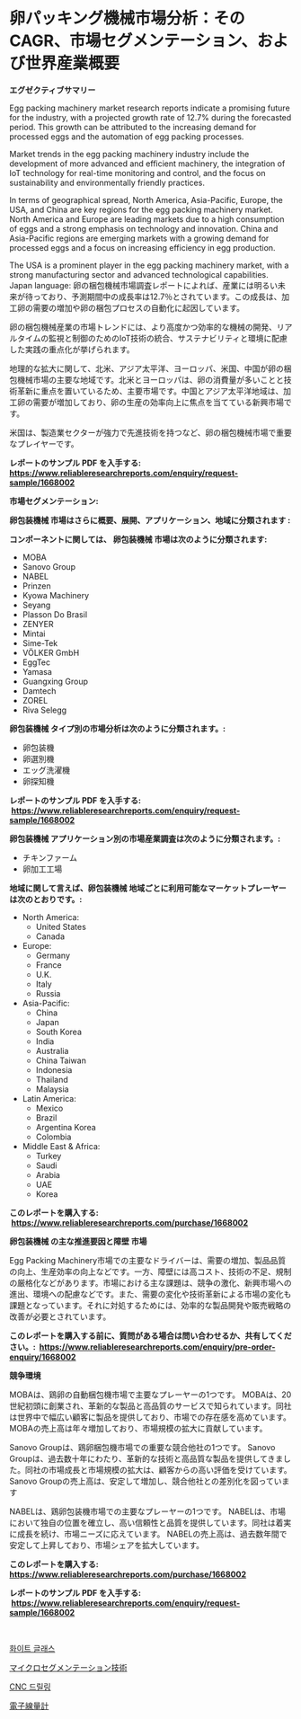 <p><h1>卵パッキング機械市場分析：そのCAGR、市場セグメンテーション、および世界産業概要</h1></p><p><strong>エグゼクティブサマリー</strong></p>
<p><p>Egg packing machinery market research reports indicate a promising future for the industry, with a projected growth rate of 12.7% during the forecasted period. This growth can be attributed to the increasing demand for processed eggs and the automation of egg packing processes.</p><p>Market trends in the egg packing machinery industry include the development of more advanced and efficient machinery, the integration of IoT technology for real-time monitoring and control, and the focus on sustainability and environmentally friendly practices.</p><p>In terms of geographical spread, North America, Asia-Pacific, Europe, the USA, and China are key regions for the egg packing machinery market. North America and Europe are leading markets due to a high consumption of eggs and a strong emphasis on technology and innovation. China and Asia-Pacific regions are emerging markets with a growing demand for processed eggs and a focus on increasing efficiency in egg production.</p><p>The USA is a prominent player in the egg packing machinery market, with a strong manufacturing sector and advanced technological capabilities. Japan language: 卵の梱包機械市場調査レポートによれば、産業には明るい未来が待っており、予測期間中の成長率は12.7％とされています。この成長は、加工卵の需要の増加や卵の梱包プロセスの自動化に起因しています。</p><p>卵の梱包機械産業の市場トレンドには、より高度かつ効率的な機械の開発、リアルタイムの監視と制御のためのIoT技術の統合、サステナビリティと環境に配慮した実践の重点化が挙げられます。</p><p>地理的な拡大に関して、北米、アジア太平洋、ヨーロッパ、米国、中国が卵の梱包機械市場の主要な地域です。北米とヨーロッパは、卵の消費量が多いことと技術革新に重点を置いているため、主要市場です。中国とアジア太平洋地域は、加工卵の需要が増加しており、卵の生産の効率向上に焦点を当てている新興市場です。</p><p>米国は、製造業セクターが強力で先進技術を持つなど、卵の梱包機械市場で重要なプレイヤーです。</p></p>
<p><strong>レポートのサンプル PDF を入手する: <a href="https://www.reliableresearchreports.com/enquiry/request-sample/1668002">https://www.reliableresearchreports.com/enquiry/request-sample/1668002</a></strong></p>
<p><strong>市場セグメンテーション:</strong></p>
<p><strong> 卵包装機械 市場はさらに概要、展開、アプリケーション、地域に分類されます :</strong></p>
<p><strong>コンポーネントに関しては、 卵包装機械 市場は次のように分類されます: &nbsp;</strong></p>
<p><ul><li>MOBA</li><li>Sanovo Group</li><li>NABEL</li><li>Prinzen</li><li>Kyowa Machinery</li><li>Seyang</li><li>Plasson Do Brasil</li><li>ZENYER</li><li>Mintai</li><li>Sime-Tek</li><li>VÖLKER GmbH</li><li>EggTec</li><li>Yamasa</li><li>Guangxing Group</li><li>Damtech</li><li>ZOREL</li><li>Riva Selegg</li></ul></p>
<p><strong> 卵包装機械 タイプ別の市場分析は次のように分類されます。:</strong></p>
<p><ul><li>卵包装機</li><li>卵選別機</li><li>エッグ洗濯機</li><li>卵探知機</li></ul></p>
<p><strong>レポートのサンプル PDF を入手する: &nbsp;<a href="https://www.reliableresearchreports.com/enquiry/request-sample/1668002">https://www.reliableresearchreports.com/enquiry/request-sample/1668002</a></strong></p>
<p><strong> 卵包装機械 アプリケーション別の市場産業調査は次のように分類されます。:</strong></p>
<p><ul><li>チキンファーム</li><li>卵加工工場</li></ul></p>
<p><strong>地域に関して言えば、卵包装機械 地域ごとに利用可能なマーケットプレーヤーは次のとおりです。:</strong></p>
<p><ul>
    <li>
        North America:
        <ul>
            <li>United States</li>
            <li>Canada</li>
        </ul>
    </li>
    <li>
        Europe:
        <ul>
            <li>Germany</li>
            <li>France</li>
            <li>U.K.</li>
            <li>Italy</li>
            <li>Russia</li>
        </ul>
    </li>
    <li>
        Asia-Pacific:
        <ul>
            <li>China</li>
            <li>Japan</li>
            <li>South Korea</li>
            <li>India</li>
            <li>Australia</li>
            <li>China Taiwan</li>
            <li>Indonesia</li>
            <li>Thailand</li>
            <li>Malaysia</li>
        </ul>
    </li>
    <li>
        Latin America:
        <ul>
            <li>Mexico</li>
            <li>Brazil</li>
            <li>Argentina Korea</li>
            <li>Colombia</li>
        </ul>
    </li>
    <li>
        Middle East & Africa:
        <ul>
            <li>Turkey</li>
            <li>Saudi</li>
            <li>Arabia</li>
            <li>UAE</li>
            <li>Korea</li>
        </ul>
    </li>
    </ul></p>
<p><strong>このレポートを購入する: &nbsp;<a href="https://www.reliableresearchreports.com/purchase/1668002">https://www.reliableresearchreports.com/purchase/1668002</a></strong></p>
<p><strong>卵包装機械 の主な推進要因と障壁 市場</strong></p>
<p><p>Egg Packing Machinery市場での主要なドライバーは、需要の増加、製品品質の向上、生産効率の向上などです。一方、障壁には高コスト、技術の不足、規制の厳格化などがあります。市場における主な課題は、競争の激化、新興市場への進出、環境への配慮などです。また、需要の変化や技術革新による市場の変化も課題となっています。それに対処するためには、効率的な製品開発や販売戦略の改善が必要とされています。</p></p>
<p><strong>このレポートを購入する前に、質問がある場合は問い合わせるか、共有してください。:&nbsp; <a href="https://www.reliableresearchreports.com/enquiry/pre-order-enquiry/1668002">https://www.reliableresearchreports.com/enquiry/pre-order-enquiry/1668002</a></strong></p>
<p><strong>競争環境</strong></p>
<p><p>MOBAは、鶏卵の自動梱包機市場で主要なプレーヤーの1つです。 MOBAは、20世紀初頭に創業され、革新的な製品と高品質のサービスで知られています。同社は世界中で幅広い顧客に製品を提供しており、市場での存在感を高めています。 MOBAの売上高は年々増加しており、市場規模の拡大に貢献しています。</p><p>Sanovo Groupは、鶏卵梱包機市場での重要な競合他社の1つです。 Sanovo Groupは、過去数十年にわたり、革新的な技術と高品質な製品を提供してきました。同社の市場成長と市場規模の拡大は、顧客からの高い評価を受けています。 Sanovo Groupの売上高は、安定して増加し、競合他社との差別化を図っています</p><p>NABELは、鶏卵包装機市場での主要なプレーヤーの1つです。 NABELは、市場において独自の位置を確立し、高い信頼性と品質を提供しています。同社は着実に成長を続け、市場ニーズに応えています。 NABELの売上高は、過去数年間で安定して上昇しており、市場シェアを拡大しています。</p></p>
<p><strong>このレポートを購入する: &nbsp; <a href="https://www.reliableresearchreports.com/purchase/1668002">https://www.reliableresearchreports.com/purchase/1668002</a></strong></p>
<p><strong>レポートのサンプル PDF を入手する: &nbsp;<a href="https://www.reliableresearchreports.com/enquiry/request-sample/1668002">https://www.reliableresearchreports.com/enquiry/request-sample/1668002</a></strong><strong></strong></p>
<p>&nbsp;</p>
<p><p><a href="https://medium.com/@snake68678/%ED%99%94%EC%9D%B4%ED%8A%B8-%EA%B8%80%EB%9E%98%EC%8A%A4-%EC%8B%9C%EC%9E%A5-%EC%9D%B8%EC%82%AC%EC%9D%B4%ED%8A%B8-%EC%8B%9C%EC%9E%A5-%EB%8F%99%ED%96%A5-%EC%84%B1%EC%9E%A5-2024%EB%85%84%EB%B6%80%ED%84%B0-2031%EB%85%84%EA%B9%8C%EC%A7%80%EC%9D%98-%EC%98%88%EC%83%81-82c0f921a4e5">화이트 글래스</a></p><p><a href="https://medium.com/@jewelardner5656/%E3%83%9E%E3%82%A4%E3%82%AF%E3%83%AD%E3%82%BB%E3%82%B0%E3%83%A1%E3%83%B3%E3%83%86%E3%83%BC%E3%82%B7%E3%83%A7%E3%83%B3%E6%8A%80%E8%A1%93%E5%B8%82%E5%A0%B4%E3%81%AF-%E5%B8%82%E5%A0%B4%E3%82%B7%E3%82%A7%E3%82%A2-%E3%82%B5%E3%82%A4%E3%82%BA-%E5%8F%8A%E3%81%B32031%E5%B9%B4%E3%81%BE%E3%81%A7%E3%81%AE%E4%BA%88%E6%B8%AC%E3%81%AB%E7%84%A6%E7%82%B9%E3%82%92%E5%BD%93%E3%81%A6%E3%81%A6%E3%81%84%E3%81%BE%E3%81%99-084905f35662">マイクロセグメンテーション技術</a></p><p><a href="https://medium.com/@mehereenadusoye/cnc-%EB%93%9C%EB%A6%B4%EB%A7%81-%EC%8B%9C%EC%9E%A5-%EA%B7%9C%EB%AA%A8%EB%8A%94-%EA%B8%80%EB%A1%9C%EB%B2%8C-%EC%82%B0%EC%97%85%EC%97%90%EC%84%9C-%EC%B5%9C%EC%A0%81%EC%9D%98-%EB%A7%88%EC%BC%80%ED%8C%85-%EC%B1%84%EB%84%90%EC%9D%84-%EB%B3%B4%EC%97%AC%EC%A4%8D%EB%8B%88%EB%8B%A4-47248410b384">CNC 드릴링</a></p><p><a href="https://github.com/zoetazuur/Market-Research-Report-List-1/blob/main/875649015214.md">電子線量計</a></p></p>